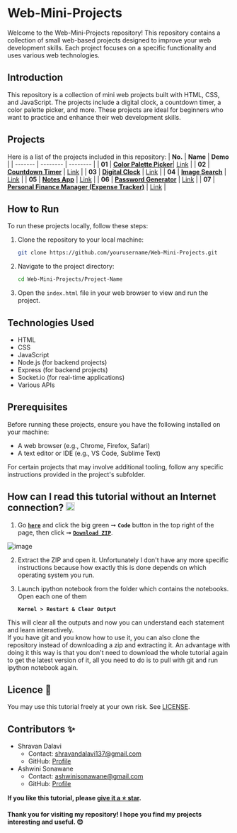 # Web-Mini-Projects
Welcome to the Web-Mini-Projects repository! This repository contains a collection of small web-based projects designed to improve your web development skills. Each project focuses on a specific functionality and uses various web technologies.

## Introduction
This repository is a collection of mini web projects built with HTML, CSS, and JavaScript. The projects include a digital clock, a countdown timer, a color palette picker, and more. These projects are ideal for beginners who want to practice and enhance their web development skills.

## Projects
Here is a list of the projects included in this repository:
| **No.** | **Name** |  **Demo** |
| ------- | -------- | -------- | 
|  **01** | [**Color Palette Picker**](https://github.com/ShravanDalavi/Web-Mini-Projects/tree/main/projects/Color%20Palette%20Picker)| [Link](https://codepen.io/Shravan-Dalavi/pen/bGPqXVz) | 
|  **02** | [**Countdown Timer**](https://github.com/ShravanDalavi/Web-Mini-Projects/tree/main/projects/Countdown%20Timer)  | [Link](https://codepen.io/Shravan-Dalavi/pen/RwzpXrM) | 
|  **03** | [**Digital Clock**](https://github.com/ShravanDalavi/Web-Mini-Projects/tree/main/projects/Digital%20Clock)  | [Link](https://codepen.io/Shravan-Dalavi/pen/vYqxoGR) | 
|  **04** | [**Image Search**](https://github.com/ShravanDalavi/Web-Mini-Projects/tree/main/projects/Image%20Search)  | [Link](https://codepen.io/Shravan-Dalavi/pen/gONWMNe) | 
|  **05** | [**Notes App**](https://github.com/ShravanDalavi/Web-Mini-Projects/tree/main/projects/Notes%20App)  | [Link](https://codepen.io/Shravan-Dalavi/pen/oNrWLKZ) | 
|  **06** | [**Password Generator**](https://github.com/ShravanDalavi/Web-Mini-Projects/tree/main/projects/Password%20Generator)  | [Link](https://codepen.io/Shravan-Dalavi/pen/WNqjxVL) | 
|  **07** | [**Personal Finance Manager (Expense Tracker)**](https://github.com/ShravanDalavi/Web-Mini-Projects/tree/main/projects/Personal%20Finance%20Manager)  | [Link](https://codepen.io/Shravan-Dalavi/pen/poXPPpr) | 

## How to Run
To run these projects locally, follow these steps:
1. Clone the repository to your local machine:
    ```bash
    git clone https://github.com/yourusername/Web-Mini-Projects.git
    ```

2. Navigate to the project directory:
    ```bash
    cd Web-Mini-Projects/Project-Name
    ```
3. Open the `index.html` file in your web browser to view and run the project.

## Technologies Used
- HTML
- CSS
- JavaScript
- Node.js (for backend projects)
- Express (for backend projects)
- Socket.io (for real-time applications)
- Various APIs

## Prerequisites
Before running these projects, ensure you have the following installed on your machine:

- A web browser (e.g., Chrome, Firefox, Safari)
- A text editor or IDE (e.g., VS Code, Sublime Text)

For certain projects that may involve additional tooling, follow any specific instructions provided in the project's subfolder.

## How can I read this tutorial without an Internet connection? <img alt="GIF" src="https://github.com/TheDudeThatCode/TheDudeThatCode/blob/master/Assets/hmm.gif" width="20" />
1. Go [**`here`**](https://github.com/ShravanDalavi/Web-Mini-Projects) and click the big green ➞  **`Code`** button in the top right of the page, then click ➞ [**`Download ZIP`**](https://github.com/shravandalavi/Web-Mini-Projects/archive/refs/heads/main.zip).

 ![image](https://github.com/ShravanDalavi/Simple-Python-Mini-Projects/assets/172488772/fe6f519f-afbd-49d1-9efc-5f6b5f234340)
  
2. Extract the ZIP and open it. Unfortunately I don't have any more specific instructions because how exactly this is done depends on which operating system you run.    
3. Launch ipython notebook from the folder which contains the notebooks. Open each one of them
  
    **`Kernel > Restart & Clear Output`**
    
This will clear all the outputs and now you can understand each statement and learn interactively.
<br>
If you have git and you know how to use it, you can also clone the repository instead of downloading a zip and extracting it. An advantage with doing it this way is that you don't need to download the whole tutorial again to get the latest version of it, all you need to do is to pull with git and run ipython notebook again.

## Licence 📜
You may use this tutorial freely at your own risk. See [LICENSE](./LICENSE).
## Contributors ✨
- Shravan Dalavi
  - Contact: shravandalavi137@gmail.com
  - GitHub: [Profile](https://github.com/ShravanDalavi)
- Ashwini Sonawane
  - Contact: ashwinisonawane@gmail.com
  - GitHub:  [Profile](https://github.com/SonawaneAshwini)
    
**If you like this tutorial, please [give it a ⭐ star](https://github.com/ShravanDalavi/Web-Mini-Projects).**

**Thank you for visiting my repository! I hope you find my projects interesting and useful. 😊**
